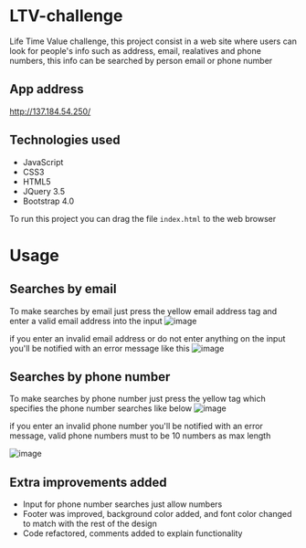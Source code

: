 # LTV-challenge
Life Time Value challenge, this project consist in a web site where users can look for people's info such as address, email, realatives and phone numbers, this info can be searched by person email or phone number

## App address
http://137.184.54.250/

## Technologies used
- JavaScript
- CSS3
- HTML5
- JQuery 3.5
- Bootstrap 4.0

To run this project you can drag the file `index.html` to the web browser

# Usage

## Searches by email
To make searches by email just press the yellow email address tag and enter a valid email address into the input
![image](https://user-images.githubusercontent.com/52580104/167521604-56e46d85-74e9-4f39-befb-27b8d9d1fe01.png)

if you enter an invalid email address or do not enter anything on the input you'll be notified with an error message like this
![image](https://user-images.githubusercontent.com/52580104/167520857-3b604372-b2a3-427b-a41a-4b13f18fd8e2.png)

## Searches by phone number
To make searches by phone number just press the yellow tag which specifies the phone number searches like below
![image](https://user-images.githubusercontent.com/52580104/167521519-7cc4899c-8b83-452b-8c1c-8a22c4abf129.png)

if you enter an invalid phone number you'll be notified with an error message, valid phone numbers must to be 10 numbers as max length

![image](https://user-images.githubusercontent.com/52580104/167521998-c890a072-5acd-4764-a8cd-ae4dbfbc7d79.png)

## Extra improvements added

- Input for phone number searches just allow numbers
- Footer was improved, background color added, and font color changed to match with the rest of the design
- Code refactored, comments added to explain functionality

